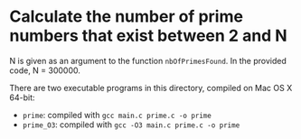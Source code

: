 # Calculate the number of prime numbers that exist between 2 and N

N is given as an argument to the function `nbOfPrimesFound`. In the provided code, N = 300000.

There are two executable programs in this directory, compiled on Mac OS X 64-bit:

- `prime`: compiled with `gcc main.c prime.c -o prime`
- `prime_O3`: compiled with `gcc -O3 main.c prime.c -o prime`
